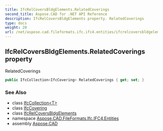 ```yaml
---
title: IfcRelCoversBldgElements.RelatedCoverings
second_title: Aspose.CAD for .NET API Reference
description: IfcRelCoversBldgElements property. RelatedCoverings
type: docs
weight: 20
url: /net/aspose.cad.fileformats.ifc.ifc4.entities/ifcrelcoversbldgelements/relatedcoverings/
---
```

## IfcRelCoversBldgElements.RelatedCoverings property

RelatedCoverings

```csharp
public IfcCollection<IfcCovering> RelatedCoverings { get; set; }
```

### See Also

* class [IfcCollection&lt;T&gt;](../../../aspose.cad.fileformats.ifc/ifccollection-1/)
* class [IfcCovering](../../ifccovering/)
* class [IfcRelCoversBldgElements](../)
* namespace [Aspose.CAD.FileFormats.Ifc.IFC4.Entities](../../ifcrelcoversbldgelements/)
* assembly [Aspose.CAD](../../../)


